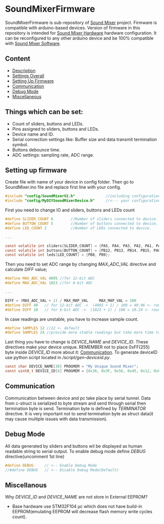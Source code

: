 # SoundMixerFirmware
SoundMixerFirmware is sub-repository of [Sound Mixer](https://github.com/Krystian20857/SoundMixer) project. Firmware is compatible with arduino-based devices. 
Version of firmware in this repository is intended for [Sound Mixer Hardware](https://github.com/Krystian20857/SoundMixerHardware) hardware configuration. It can be reconfigured to any other arduino device and be 100% compatible with [Sound Mixer Software](https://github.com/Krystian20857/SoundMixerSoftware).

## Content
* [Description](#sound-mixer-firmware)
* [Settings Overall](#things-which-can-be-set)
* [Setting Up Firmware](#setting-up-firmware)
* [Communication](#communication)
* [Debug Mode](#debug-mode)
* [Miscellaneous](#miscellanous)

## Things which can be set:
* Count of sliders, buttons and LEDs.
* Pins assigned to sliders, buttons and LEDs.
* Device name and ID.
* Serial connection settings like: Buffer size and data transmit termination symbol.
* Buttons debounce time.
* ADC settings: sampling rate, ADC range.

## Setting up firmware
Create file with name of your device in config folder. Then go to SoundMixer.ino file and replace first line with your config.
```C
#include "config/SoundMixerV2.h"              //including configuration
#include "config/MyDIYSoundMixerDevice.h"     //<--- your configuration
```

First you need to change IO and sliders, buttons and LEDs count
```C
#define SLIDER_COUNT 6        //Number of sliders connected to device.     
#define BUTTON_COUNT 5        //Number of buttons connected to device. 
#define LED_COUNT 2           //Number of LEDs connected to device. 

...

const volatile int sliders[SLIDER_COUNT] = {PA5, PA4, PA3, PA2, PA1, PA0};    //Pins to which sliders are connected.    <-- array length must match SLIDER_COUNT directive
const volatile int buttons[BUTTON_COUNT] = {PB12, PB13, PB14, PB15, PA8};     //Pins to which buttons are connected.    <-- array length must match BUTTON_COUNT directive
const volatile int leds[LED_COUNT] = {PB8, PB9};                              //Pins to which LEDs are connected.       <-- array length must match LED_COUNT directive
```

Then you need to set ADC range by changing *MAX_ADC_VAL* directive and calculate *DIFF* value;
```C
#define MAX_ADC_VAL 4095 //for 12-bit ADC
#define MAX_ADC_VAL 1023 //for 8-bit ADC

...

DIFF = (MAX_ADC_VAL + 1) / MAX_MAP_VAL     MAX_MAP_VAL = 100
#define DIFF 40   // for 12-bit ADC ->  (4095 + 1) / 100 = 40.96 <- round down for more reliable readings
#define DIFF 10   // for 8-bit ADC ->  (1023 + 1) / 100 = 10.24 <- round down for more reliable readings

```
In case readings are unstable, you have to increase sample count.
```C
#define SAMPLES 12 //12 <- default
#define SAMPLES 24 //provide more stable readings but take more time to probe.
```

Last thing you have to change is *DEVICE_NAME* and *DEVICE_ID*. These directives make your device unique. REMEMBER not to place 0xFF(255) byte inside *DEVICE_ID* more about it: [Communication](#communication). To generate deviceID use python script located in _/script/gen-deviceid.py_.
```C
const char DEVICE_NAME[30] PROGMEM = "My Unique Sound Mixer";                   //Max 30 characters
const uint8_t DEVICE_ID[6] PROGMEM = {0x36, 0x3F, 0x56, 0x45, 0x12, 0x67};      //FF(255) byte is forbidden
```
## Communication
Communication between device and pc take place by serial tunnel. Data from c-struct is serialized to byte stream and send through serial then termination byte is send. Termination byte is defined by *TERMINATOR* directive. 
It is very important not to send termination byte as struct data(it may cause multiple issues with data transmission).

## Debug Mode
All data generated by sliders and buttons wil be displayed as human readable string to serial output. To enable debug mode define *DEBUG* directive(uncomment 1st line)
```C
#define DEBUG     // <-- Enable Debug Mode
//#define DEBUG   // <-- Disable Debug Mode(Default)
```

## Miscellanous
Why *DEVICE_ID* and *DEVICE_NAME* are not store in External EEPROM?
- Base hardware use STM32F104 µc which does not have build-in EEPROM(emulating EEPROM will decrease flash memory write cycles count).
